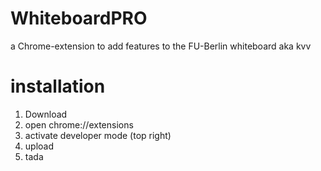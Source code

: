 # WhiteboardPRO
a Chrome-extension to add features to the FU-Berlin whiteboard aka kvv


# installation

1. Download
2. open chrome://extensions
3. activate developer mode (top right)
4. upload 
5. tada